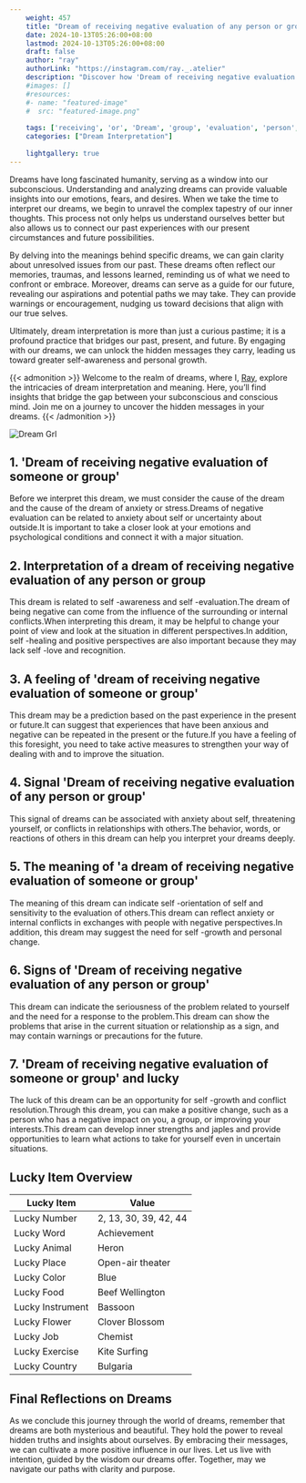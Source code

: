 ```yaml
---
    weight: 457
    title: "Dream of receiving negative evaluation of any person or group"  # Assuming 'title' column exists
    date: 2024-10-13T05:26:00+08:00
    lastmod: 2024-10-13T05:26:00+08:00
    draft: false
    author: "ray"
    authorLink: "https://instagram.com/ray._.atelier"
    description: "Discover how 'Dream of receiving negative evaluation of any person or group' can interpret your future and uncover its significant meanings in your life."
    #images: []
    #resources:
    #- name: "featured-image"
    #  src: "featured-image.png"
    
    tags: ['receiving', 'or', 'Dream', 'group', 'evaluation', 'person', 'of', 'any', 'negative']
    categories: ["Dream Interpretation"]
    
    lightgallery: true
---
```

    
Dreams have long fascinated humanity, serving as a window into our subconscious. Understanding and analyzing dreams can provide valuable insights into our emotions, fears, and desires. When we take the time to interpret our dreams, we begin to unravel the complex tapestry of our inner thoughts. This process not only helps us understand ourselves better but also allows us to connect our past experiences with our present circumstances and future possibilities.

By delving into the meanings behind specific dreams, we can gain clarity about unresolved issues from our past. These dreams often reflect our memories, traumas, and lessons learned, reminding us of what we need to confront or embrace. Moreover, dreams can serve as a guide for our future, revealing our aspirations and potential paths we may take. They can provide warnings or encouragement, nudging us toward decisions that align with our true selves.

Ultimately, dream interpretation is more than just a curious pastime; it is a profound practice that bridges our past, present, and future. By engaging with our dreams, we can unlock the hidden messages they carry, leading us toward greater self-awareness and personal growth.

{{< admonition >}}
Welcome to the realm of dreams, where I, [Ray](https://instagram.com/ray._.atelier), explore the intricacies of dream interpretation and meaning. Here, you’ll find insights that bridge the gap between your subconscious and conscious mind. Join me on a journey to uncover the hidden messages in your dreams.
{{< /admonition >}}

![Dream Grl](https://cdn.pixabay.com/photo/2017/11/02/03/35/gothic-2910057_1280.jpg "Dream Grl")

## 1. 'Dream of receiving negative evaluation of someone or group'
Before we interpret this dream, we must consider the cause of the dream and the cause of the dream of anxiety or stress.Dreams of negative evaluation can be related to anxiety about self or uncertainty about outside.It is important to take a closer look at your emotions and psychological conditions and connect it with a major situation.

## 2. Interpretation of a dream of receiving negative evaluation of any person or group
This dream is related to self -awareness and self -evaluation.The dream of being negative can come from the influence of the surrounding or internal conflicts.When interpreting this dream, it may be helpful to change your point of view and look at the situation in different perspectives.In addition, self -healing and positive perspectives are also important because they may lack self -love and recognition.

## 3. A feeling of 'dream of receiving negative evaluation of someone or group'
This dream may be a prediction based on the past experience in the present or future.It can suggest that experiences that have been anxious and negative can be repeated in the present or the future.If you have a feeling of this foresight, you need to take active measures to strengthen your way of dealing with and to improve the situation.

## 4. Signal 'Dream of receiving negative evaluation of any person or group'
This signal of dreams can be associated with anxiety about self, threatening yourself, or conflicts in relationships with others.The behavior, words, or reactions of others in this dream can help you interpret your dreams deeply.

## 5. The meaning of 'a dream of receiving negative evaluation of someone or group'
The meaning of this dream can indicate self -orientation of self and sensitivity to the evaluation of others.This dream can reflect anxiety or internal conflicts in exchanges with people with negative perspectives.In addition, this dream may suggest the need for self -growth and personal change.

## 6. Signs of 'Dream of receiving negative evaluation of any person or group'
This dream can indicate the seriousness of the problem related to yourself and the need for a response to the problem.This dream can show the problems that arise in the current situation or relationship as a sign, and may contain warnings or precautions for the future.

## 7. 'Dream of receiving negative evaluation of someone or group' and lucky
The luck of this dream can be an opportunity for self -growth and conflict resolution.Through this dream, you can make a positive change, such as a person who has a negative impact on you, a group, or improving your interests.This dream can develop inner strengths and japles and provide opportunities to learn what actions to take for yourself even in uncertain situations.

## Lucky Item Overview
| Lucky Item          | Value              |
|---------------|--------------------|
| Lucky Number        | 2, 13, 30, 39, 42, 44  |
| Lucky Word          | Achievement |
| Lucky Animal        | Heron |
| Lucky Place         | Open-air theater     |
| Lucky Color         | Blue     |
| Lucky Food          | Beef Wellington      |
| Lucky Instrument    | Bassoon |
| Lucky Flower        | Clover Blossom    |
| Lucky Job           | Chemist       |
| Lucky Exercise      | Kite Surfing  |
| Lucky Country       | Bulgaria    |


##  Final Reflections on Dreams

As we conclude this journey through the world of dreams, remember that dreams are both mysterious and beautiful. They hold the power to reveal hidden truths and insights about ourselves. By embracing their messages, we can cultivate a more positive influence in our lives. Let us live with intention, guided by the wisdom our dreams offer. Together, may we navigate our paths with clarity and purpose.

